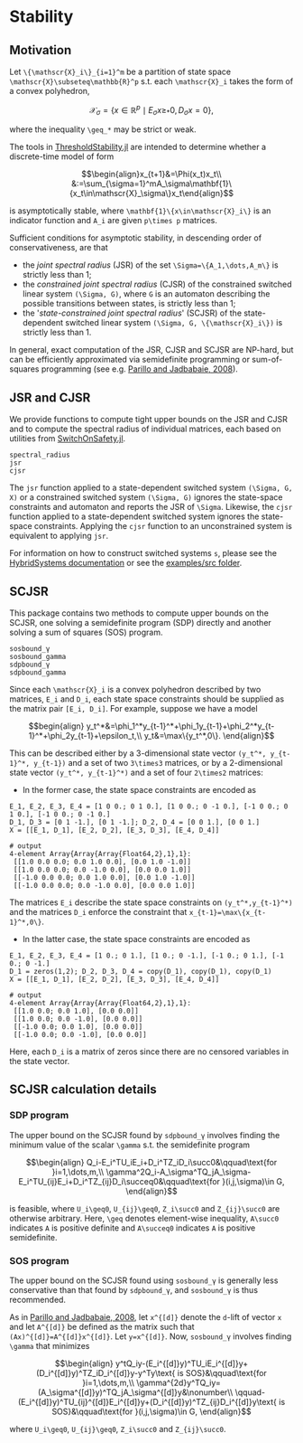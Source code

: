 # Stability

## Motivation
Let ``\{\mathscr{X}_i\}_{i=1}^m`` be a partition of state space ``\mathscr{X}\subseteq\mathbb{R}^p`` s.t. each ``\mathscr{X}_i`` takes the form of a convex polyhedron,
```math
\mathscr{X}_\sigma=\{x\in\mathbb{R}^p\mid E_\sigma x\geq_* 0, D_\sigma x=0\},
```
where the inequality ``\geq_*`` may be strict or weak.

The tools in [ThresholdStability.jl](https://github.com/samwycherley/ThresholdStability.jl) are intended to determine whether a discrete-time model of form
```math
\begin{align}x_{t+1}&=\Phi(x_t)x_t\\
&:=\sum_{\sigma=1}^mA_\sigma\mathbf{1}\{x_t\in\mathscr{X}_\sigma\}x_t\end{align}
```
is asymptotically stable, where ``\mathbf{1}\{x\in\mathscr{X}_i\}`` is an indicator function and ``A_i`` are given ``p\times p`` matrices.

Sufficient conditions for asymptotic stability, in descending order of conservativeness, are that
- the _joint spectral radius_ (JSR) of the set ``\Sigma=\{A_1,\dots,A_m\}`` is strictly less than 1;
- the _constrained joint spectral radius_ (CJSR) of the constrained switched linear system ``(\Sigma, G)``, where ``G`` is an automaton describing the possible transitions between states, is strictly less than 1;
- the '_state-constrained joint spectral radius_' (SCJSR) of the state-dependent switched linear system ``(\Sigma, G, \{\mathscr{X}_i\})`` is strictly less than 1.

In general, exact computation of the JSR, CJSR and SCJSR are NP-hard, but can be efficiently approximated via semidefinite programming or sum-of-squares programming (see e.g. [Parillo and Jadbabaie, 2008](https://arxiv.org/abs/0712.2887)).

## JSR and CJSR
We provide functions to compute tight upper bounds on the JSR and CJSR and to compute the spectral radius of individual matrices, each based on utilities from [SwitchOnSafety.jl](https://github.com/blegat/SwitchOnSafety.jl).
```@docs
spectral_radius
jsr
cjsr
```

The `jsr` function applied to a state-dependent switched system `(\Sigma, G, X)` or a constrained switched system `(\Sigma, G)` ignores the state-space constraints and automaton and reports the JSR of `\Sigma`. Likewise, the `cjsr` function applied to a state-dependent switched system ignores the state-space constraints. Applying the `cjsr` function to an unconstrained system is equivalent to applying `jsr`.

For information on how to construct switched systems `s`, please see the [HybridSystems documentation](https://blegat.github.io/HybridSystems.jl/stable/lib/methods/#Switched-Systems-1) or see the [examples/src folder](https://github.com/samwycherley/ThresholdStability.jl/tree/master/examples/src).

## SCJSR
This package contains two methods to compute upper bounds on the SCJSR, one solving a semidefinite program (SDP) directly and another solving a sum of squares (SOS) program.

```@docs
sosbound_γ
sosbound_gamma
sdpbound_γ
sdpbound_gamma
```

Since each ``\mathscr{X}_i`` is a convex polyhedron described by two matrices, `E_i` and `D_i`, each state space constraints should be supplied as the matrix pair `[E_i, D_i]`. For example, suppose we have a model
```math
begin{align}
y_t^*&=\phi_1^*y_{t-1}^*+\phi_1y_{t-1}+\phi_2^*y_{t-1}^*+\phi_2y_{t-1}+\epsilon_t,\\
y_t&=\max\{y_t^*,0\}.
\end{align}
```
This can be described either by a 3-dimensional state vector ``(y_t^*, y_{t-1}^*, y_{t-1})`` and a set of two ``3\times3`` matrices, or by a 2-dimensional state vector ``(y_t^*, y_{t-1}^*)`` and a set of four ``2\times2`` matrices:
- In the former case, the state space constraints are encoded as
```jldoctest
E_1, E_2, E_3, E_4 = [1 0 0.; 0 1 0.], [1 0 0.; 0 -1 0.], [-1 0 0.; 0 1 0.], [-1 0 0.; 0 -1 0.]
D_1, D_3 = [0 1 -1.], [0 1 -1.]; D_2, D_4 = [0 0 1.], [0 0 1.]
X = [[E_1, D_1], [E_2, D_2], [E_3, D_3], [E_4, D_4]]

# output
4-element Array{Array{Array{Float64,2},1},1}:
 [[1.0 0.0 0.0; 0.0 1.0 0.0], [0.0 1.0 -1.0]]
 [[1.0 0.0 0.0; 0.0 -1.0 0.0], [0.0 0.0 1.0]]
 [[-1.0 0.0 0.0; 0.0 1.0 0.0], [0.0 1.0 -1.0]]
 [[-1.0 0.0 0.0; 0.0 -1.0 0.0], [0.0 0.0 1.0]]
```
The matrices `E_i` describe the state space constraints on ``(y_t^*,y_{t-1}^*)`` and the matrices `D_i` enforce the constraint that ``x_{t-1}=\max\{x_{t-1}^*,0\}``.
- In the latter case, the state space constraints are encoded as
```jldoctest
E_1, E_2, E_3, E_4 = [1 0.; 0 1.], [1 0.; 0 -1.], [-1 0.; 0 1.], [-1 0.; 0 -1.]
D_1 = zeros(1,2); D_2, D_3, D_4 = copy(D_1), copy(D_1), copy(D_1)
X = [[E_1, D_1], [E_2, D_2], [E_3, D_3], [E_4, D_4]]

# output
4-element Array{Array{Array{Float64,2},1},1}:
 [[1.0 0.0; 0.0 1.0], [0.0 0.0]]
 [[1.0 0.0; 0.0 -1.0], [0.0 0.0]]
 [[-1.0 0.0; 0.0 1.0], [0.0 0.0]]
 [[-1.0 0.0; 0.0 -1.0], [0.0 0.0]]
```
Here, each `D_i` is a matrix of zeros since there are no censored variables in the state vector.

## SCJSR calculation details
### SDP program
The upper bound on the SCJSR found by `sdpbound_γ` involves finding the minimum value of the scalar ``\gamma`` s.t. the semidefinite program
```math
\begin{align}
Q_i-E_i^TU_iE_i+D_i^TZ_iD_i\succ0&\qquad\text{for }i=1,\dots,m,\\
\gamma^2Q_i-A_\sigma^TQ_jA_\sigma-E_i^TU_{ij}E_i+D_i^TZ_{ij}D_i\succeq0&\qquad\text{for }(i,j,\sigma)\in G,
\end{align}
```
is feasible, where ``U_i\geq0``, ``U_{ij}\geq0``, ``Z_i\succ0`` and ``Z_{ij}\succ0`` are otherwise arbitrary. Here, ``\geq`` denotes element-wise inequality, ``A\succ0`` indicates ``A`` is positive definite and ``A\succeq0`` indicates ``A`` is positive semidefinite.

### SOS program
The upper bound on the SCJSR found using `sosbound_γ` is generally less conservative than that found by `sdpbound_γ`, and `sosbound_γ` is thus recommended.

As in [Parillo and Jadbabaie, 2008](https://arxiv.org/abs/0712.2887), let ``x^{[d]}`` denote the ``d``-lift of vector ``x`` and let ``A^{[d]}`` be defined as the matrix such that ``(Ax)^{[d]}=A^{[d]}x^{[d]}``. Let ``y=x^{[d]}``. Now, `sosbound_γ` involves finding ``\gamma`` that minimizes
```math
\begin{align}
y^tQ_iy-(E_i^{[d]}y)^TU_iE_i^{[d]}y+(D_i^{[d]}y)^TZ_iD_i^{[d]}y-y^Ty\text{ is SOS}&\qquad\text{for }i=1,\dots,m,\\
\gamma^{2d}y^TQ_iy=(A_\sigma^{[d]}y)^TQ_jA_\sigma^{[d]}y&\nonumber\\
\qquad-(E_i^{[d]}y)^TU_{ij}^{[d]}E_i^{[d]}y+(D_i^{[d]}y)^TZ_{ij}D_i^{[d]}y\text{ is SOS}&\qquad\text{for }(i,j,\sigma)\in G,
\end{align}
```
where ``U_i\geq0``, ``U_{ij}\geq0``, ``Z_i\succ0`` and ``Z_{ij}\succ0``.
